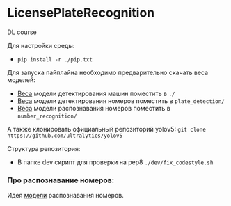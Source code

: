 # LicensePlateRecognition
DL course

Для настройки среды:
- `pip install -r ./pip.txt`

Для запуска пайплайна необходимо предварительно скачать веса моделей:
- [Веса](https://drive.google.com/file/d/17fULY0JcZbc80XiKCAFj2RM05NY7eTLI/view?usp=sharing) модели детектирования машин поместить в `./`
- [Веса](https://drive.google.com/file/d/13rR4LvpLMadaTwiT-I239zqhO_EiG3PL/view?usp=sharing) модели детектирования номеров поместить в `plate_detection/`
- [Веса](https://drive.google.com/file/d/1zaEFWAjQrEpa4fQbooirG4stKOJ6SATo/view?usp=sharing) модели распознавания номеров поместить в `number_recognition/`

А также клонировать официальный репозиторий yolov5:
`git clone https://github.com/ultralytics/yolov5`

Структура репозитория:
- В папке dev скрипт для проверки на pep8 `./dev/fix_codestyle.sh`

### Про распознавание номеров:
Идея [модели](https://hackernoon.com/latest-deep-learning-ocr-with-keras-and-supervisely-in-15-minutes-34aecd630ed8) распознавания номеров.

